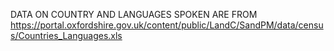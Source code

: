 DATA ON COUNTRY AND LANGUAGES SPOKEN ARE FROM https://portal.oxfordshire.gov.uk/content/public/LandC/SandPM/data/census/Countries_Languages.xls


